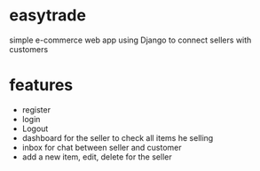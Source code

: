 # easytrade
simple e-commerce web app using Django to connect sellers with customers
# features
- register
- login
- Logout
- dashboard for the seller to check all items he selling
- inbox for chat between seller and customer
- add a new item, edit, delete for the seller



